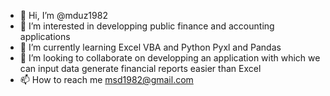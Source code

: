 - 👋 Hi, I’m @mduz1982
- 👀 I’m interested in developping public finance and accounting applications
- 🌱 I’m currently learning Excel VBA and Python Pyxl and Pandas
- 💞️ I’m looking to collaborate on developping an application with which we can input data generate financial reports easier than Excel
- 📫 How to reach me msd1982@gmail.com

<!---
mduz1982/mduz1982 is a ✨ special ✨ repository because its `README.md` (this file) appears on your GitHub profile.
You can click the Preview link to take a look at your changes.
--->
